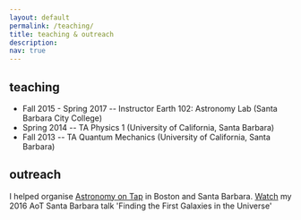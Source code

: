```yaml
---
layout: default
permalink: /teaching/
title: teaching & outreach
description:
nav: true
---
```


## teaching

- Fall 2015 - Spring 2017 -- Instructor Earth 102: Astronomy Lab (Santa Barbara City College)
- Spring 2014 -- TA Physics 1 (University of California, Santa Barbara)
- Fall 2013 -- TA Quantum Mechanics (University of California, Santa Barbara)

## outreach

I helped organise [Astronomy on Tap](https://astronomyontap.org) in Boston and Santa Barbara. [Watch](https://www.youtube.com/watch?v=oHfv5gIagSM) my 2016 AoT Santa Barbara talk 'Finding the First Galaxies in the Universe'
